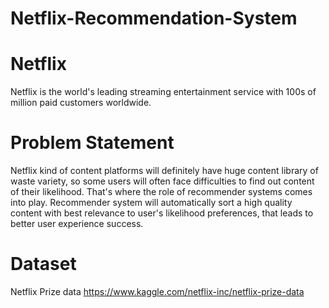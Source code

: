 # Netflix-Recommendation-System

# Netflix
Netflix is the world's leading streaming entertainment service with 100s of million paid customers worldwide.

# Problem Statement
Netflix kind of content platforms will definitely have huge content library of waste variety, so some users will often face difficulties to find out content of their likelihood. That's where the role of recommender systems comes into play. Recommender system will automatically sort a high quality content with best relevance to user's likelihood preferences, that leads to better user experience success.

# Dataset
Netflix Prize data https://www.kaggle.com/netflix-inc/netflix-prize-data

